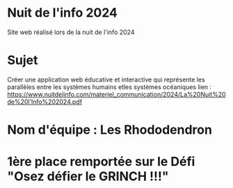 # Nuit de l'info 2024
Site web réalisé lors de la nuit de l'info 2024
# Sujet
Créer une application web éducative et interactive qui représente les parallèles entre les systèmes humains etles systèmes océaniques
lien : https://www.nuitdelinfo.com/materiel_communication/2024/La%20Nuit%20de%20l’Info%202024.pdf

# Nom d'équipe : Les Rhododendron

# 1ère place remportée sur le Défi "Osez défier le GRINCH !!!"
